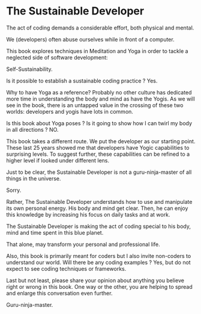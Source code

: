 # The Sustainable Developer

The act of coding demands a considerable effort, both physical and mental. 

We (developers) often abuse ourselves while in front of a computer. 

This book explores techniques in Meditation and Yoga in order to tackle a neglected side of software development: 

Self-Sustainability. 

Is it possible to establish a sustainable coding practice ? Yes. 

Why to have Yoga as a reference? Probably no other culture has dedicated more time in understanding the body and mind as have the Yogis. As we will see in the book, there is an untapped value in the crossing of these two worlds: developers and yogis have lots in common. 

Is this book about Yoga poses ? Is it going to show how I can twirl my body in all directions ? NO. 

This book takes a different route. We put the developer as our starting point. These last 25 years showed me that developers have Yogic capabilities to surprising levels. To suggest further, these capabilities can be refined to a higher level if looked under different lens.

Just to be clear, the Sustainable Developer is not a guru-ninja-master of all things in the universe. 

Sorry. 
 
Rather, The Sustainable Developer understands how to use and manipulate its own personal energy. His body and mind get clear. Then, he can enjoy this knowledge by increasing his focus on daily tasks and at work. 

The Sustainable Developer is making the act of coding special to his body, mind and time spent in this blue planet.  

That alone, may transform your personal and professional life.    

Also, this book is primarily meant for coders but I also invite non-coders to understand our world. Will there be any coding examples ? Yes, but do not expect to see coding techniques or frameworks.  

Last but not least, please share your opinion about anything you believe right or wrong in this book. One way or the other, you are helping to spread and enlarge this conversation even further. 

Guru-ninja-master.